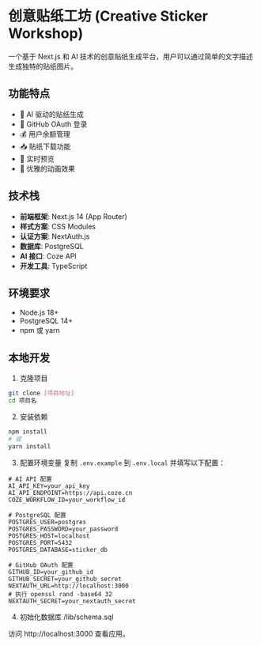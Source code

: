 # 创意贴纸工坊 (Creative Sticker Workshop)

一个基于 Next.js 和 AI 技术的创意贴纸生成平台，用户可以通过简单的文字描述生成独特的贴纸图片。

## 功能特点

- 🎨 AI 驱动的贴纸生成
- 🔐 GitHub OAuth 登录
- 💰 用户余额管理
- 📥 贴纸下载功能
- 🎯 实时预览
- 💫 优雅的动画效果

## 技术栈

- **前端框架**: Next.js 14 (App Router)
- **样式方案**: CSS Modules
- **认证方案**: NextAuth.js
- **数据库**: PostgreSQL
- **AI 接口**: Coze API
- **开发工具**: TypeScript

## 环境要求

- Node.js 18+
- PostgreSQL 14+
- npm 或 yarn

## 本地开发

1. 克隆项目
```bash
git clone [项目地址]
cd 项目名
```

2. 安装依赖
```bash
npm install
# 或
yarn install
```

3. 配置环境变量
复制 `.env.example` 到 `.env.local` 并填写以下配置：
```env
# AI API 配置
AI_API_KEY=your_api_key
AI_API_ENDPOINT=https://api.coze.cn
COZE_WORKFLOW_ID=your_workflow_id

# PostgreSQL 配置
POSTGRES_USER=postgres
POSTGRES_PASSWORD=your_password
POSTGRES_HOST=localhost
POSTGRES_PORT=5432
POSTGRES_DATABASE=sticker_db

# GitHub OAuth 配置
GITHUB_ID=your_github_id
GITHUB_SECRET=your_github_secret
NEXTAUTH_URL=http://localhost:3000
# 执行 openssl rand -base64 32
NEXTAUTH_SECRET=your_nextauth_secret
```

4. 初始化数据库
/lib/schema.sql

访问 http://localhost:3000 查看应用。
